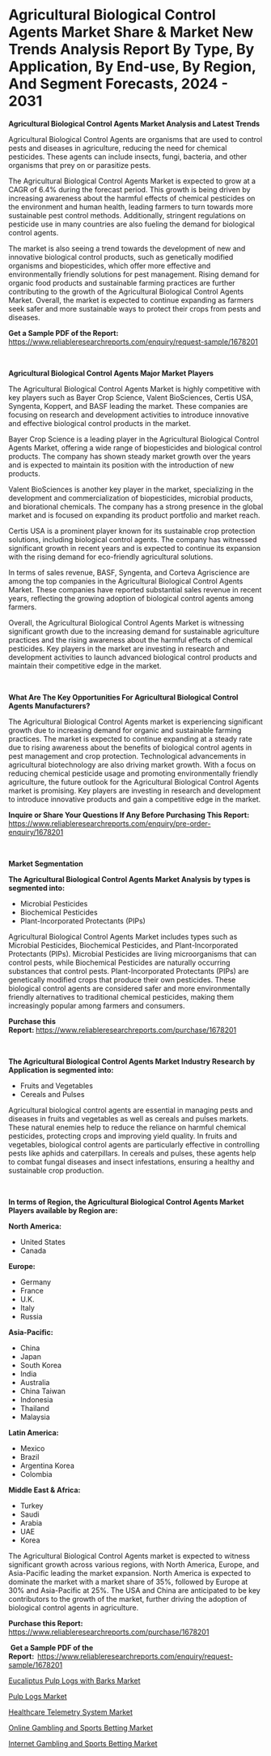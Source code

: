 <p><h1>Agricultural Biological Control Agents Market Share & Market New Trends Analysis Report By Type, By Application, By End-use, By Region, And Segment Forecasts, 2024 - 2031</h1></p><p><strong>Agricultural Biological Control Agents Market Analysis and Latest Trends</strong></p>
<p><p>Agricultural Biological Control Agents are organisms that are used to control pests and diseases in agriculture, reducing the need for chemical pesticides. These agents can include insects, fungi, bacteria, and other organisms that prey on or parasitize pests.</p><p>The Agricultural Biological Control Agents Market is expected to grow at a CAGR of 6.4% during the forecast period. This growth is being driven by increasing awareness about the harmful effects of chemical pesticides on the environment and human health, leading farmers to turn towards more sustainable pest control methods. Additionally, stringent regulations on pesticide use in many countries are also fueling the demand for biological control agents.</p><p>The market is also seeing a trend towards the development of new and innovative biological control products, such as genetically modified organisms and biopesticides, which offer more effective and environmentally friendly solutions for pest management. Rising demand for organic food products and sustainable farming practices are further contributing to the growth of the Agricultural Biological Control Agents Market. Overall, the market is expected to continue expanding as farmers seek safer and more sustainable ways to protect their crops from pests and diseases.</p></p>
<p><strong>Get a Sample PDF of the Report:&nbsp;</strong> <a href="https://www.reliableresearchreports.com/enquiry/request-sample/1678201">https://www.reliableresearchreports.com/enquiry/request-sample/1678201</a></p>
<p>&nbsp;</p>
<p><strong>Agricultural Biological Control Agents Major Market Players</strong></p>
<p><p>The Agricultural Biological Control Agents Market is highly competitive with key players such as Bayer Crop Science, Valent BioSciences, Certis USA, Syngenta, Koppert, and BASF leading the market. These companies are focusing on research and development activities to introduce innovative and effective biological control products in the market.</p><p>Bayer Crop Science is a leading player in the Agricultural Biological Control Agents Market, offering a wide range of biopesticides and biological control products. The company has shown steady market growth over the years and is expected to maintain its position with the introduction of new products.</p><p>Valent BioSciences is another key player in the market, specializing in the development and commercialization of biopesticides, microbial products, and biorational chemicals. The company has a strong presence in the global market and is focused on expanding its product portfolio and market reach.</p><p>Certis USA is a prominent player known for its sustainable crop protection solutions, including biological control agents. The company has witnessed significant growth in recent years and is expected to continue its expansion with the rising demand for eco-friendly agricultural solutions.</p><p>In terms of sales revenue, BASF, Syngenta, and Corteva Agriscience are among the top companies in the Agricultural Biological Control Agents Market. These companies have reported substantial sales revenue in recent years, reflecting the growing adoption of biological control agents among farmers.</p><p>Overall, the Agricultural Biological Control Agents Market is witnessing significant growth due to the increasing demand for sustainable agriculture practices and the rising awareness about the harmful effects of chemical pesticides. Key players in the market are investing in research and development activities to launch advanced biological control products and maintain their competitive edge in the market.</p></p>
<p>&nbsp;</p>
<p><strong>What Are The Key Opportunities For Agricultural Biological Control Agents Manufacturers?</strong></p>
<p><p>The Agricultural Biological Control Agents market is experiencing significant growth due to increasing demand for organic and sustainable farming practices. The market is expected to continue expanding at a steady rate due to rising awareness about the benefits of biological control agents in pest management and crop protection. Technological advancements in agricultural biotechnology are also driving market growth. With a focus on reducing chemical pesticide usage and promoting environmentally friendly agriculture, the future outlook for the Agricultural Biological Control Agents market is promising. Key players are investing in research and development to introduce innovative products and gain a competitive edge in the market.</p></p>
<p><strong>Inquire or Share Your Questions If Any Before Purchasing This Report:</strong> <a href="https://www.reliableresearchreports.com/enquiry/pre-order-enquiry/1678201">https://www.reliableresearchreports.com/enquiry/pre-order-enquiry/1678201</a></p>
<p>&nbsp;</p>
<p><strong>Market Segmentation</strong></p>
<p><strong>The Agricultural Biological Control Agents Market Analysis by types is segmented into:</strong></p>
<p><ul><li>Microbial Pesticides</li><li>Biochemical Pesticides</li><li>Plant-Incorporated Protectants (PIPs)</li></ul></p>
<p><p>Agricultural Biological Control Agents Market includes types such as Microbial Pesticides, Biochemical Pesticides, and Plant-Incorporated Protectants (PIPs). Microbial Pesticides are living microorganisms that can control pests, while Biochemical Pesticides are naturally occurring substances that control pests. Plant-Incorporated Protectants (PIPs) are genetically modified crops that produce their own pesticides. These biological control agents are considered safer and more environmentally friendly alternatives to traditional chemical pesticides, making them increasingly popular among farmers and consumers.</p></p>
<p><strong>Purchase this Report:&nbsp;</strong><a href="https://www.reliableresearchreports.com/purchase/1678201">https://www.reliableresearchreports.com/purchase/1678201</a></p>
<p>&nbsp;</p>
<p><strong>The Agricultural Biological Control Agents Market Industry Research by Application is segmented into:</strong></p>
<p><ul><li>Fruits and Vegetables</li><li>Cereals and Pulses</li></ul></p>
<p><p>Agricultural biological control agents are essential in managing pests and diseases in fruits and vegetables as well as cereals and pulses markets. These natural enemies help to reduce the reliance on harmful chemical pesticides, protecting crops and improving yield quality. In fruits and vegetables, biological control agents are particularly effective in controlling pests like aphids and caterpillars. In cereals and pulses, these agents help to combat fungal diseases and insect infestations, ensuring a healthy and sustainable crop production.</p></p>
<p>&nbsp;</p>
<p><strong>In terms of Region, the Agricultural Biological Control Agents Market Players available by Region are:</strong></p>
<p>
    <p> <strong> North America: </strong>
        <ul>
            <li>United States</li>
            <li>Canada</li>
        </ul>
        </p> 
    <p> <strong> Europe: </strong>
        <ul>
            <li>Germany</li>
            <li>France</li>
            <li>U.K.</li>
            <li>Italy</li>
            <li>Russia</li>
        </ul>
        </p> 
    <p> <strong> Asia-Pacific: </strong>
        <ul>
            <li>China</li>
            <li>Japan</li>
            <li>South Korea</li>
            <li>India</li>
            <li>Australia</li>
            <li>China Taiwan</li>
            <li>Indonesia</li>
            <li>Thailand</li>
            <li>Malaysia</li>
        </ul>
        </p> 
    <p> <strong> Latin America: </strong>
        <ul>
            <li>Mexico</li>
            <li>Brazil</li>
            <li>Argentina Korea</li>
            <li>Colombia</li>
        </ul>
        </p> 
    <p> <strong> Middle East & Africa: </strong>
        <ul>
            <li>Turkey</li>
            <li>Saudi</li>
            <li>Arabia</li>
            <li>UAE</li>
            <li>Korea</li>
        </ul>
    </p>
    </p>
<p><p>The Agricultural Biological Control Agents market is expected to witness significant growth across various regions, with North America, Europe, and Asia-Pacific leading the market expansion. North America is expected to dominate the market with a market share of 35%, followed by Europe at 30% and Asia-Pacific at 25%. The USA and China are anticipated to be key contributors to the growth of the market, further driving the adoption of biological control agents in agriculture.</p></p>
<p><strong>Purchase this Report: </strong><a href="https://www.reliableresearchreports.com/purchase/1678201">https://www.reliableresearchreports.com/purchase/1678201</a></p>
<p>&nbsp;<strong>Get a Sample PDF of the Report:&nbsp;&nbsp;</strong><a href="https://www.reliableresearchreports.com/enquiry/request-sample/1678201">https://www.reliableresearchreports.com/enquiry/request-sample/1678201</a></p>
<p><strong></strong></p>
<p><p><a href="https://issuu.com/reportprime-2/docs/eucaliptus-pulp-logs-with-barks-market-size-2030.p">Eucaliptus Pulp Logs with Barks Market</a></p><p><a href="https://issuu.com/reportprime-2/docs/pulp-logs-market-size-2030.pptx">Pulp Logs Market</a></p><p><a href="https://medium.com/@vanessachurchill767/healthcare-telemetry-system-market-size-market-outlook-and-market-forecast-2024-to-2031-cb544223d731">Healthcare Telemetry System Market</a></p><p><a href="https://medium.com/@vanessachurchill767/online-gambling-and-sports-betting-market-the-key-to-successful-business-strategy-forecast-till-e087674d1ebd">Online Gambling and Sports Betting Market</a></p><p><a href="https://medium.com/@vanessachurchill767/internet-gambling-and-sports-betting-market-competitive-analysis-market-trends-and-forecast-to-a88153831aba">Internet Gambling and Sports Betting Market</a></p></p>